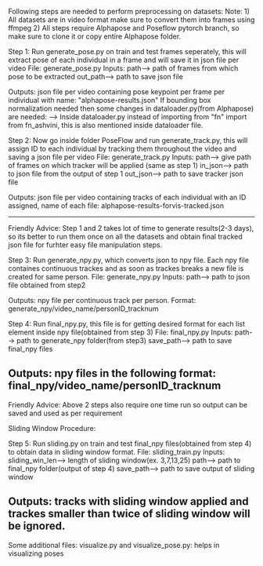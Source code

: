 Following steps are needed to perform preprocessing on datasets:
Note: 1) All datasets are in video format make sure to convert them into frames using ffmpeg
2) All steps require Alphapose and Poseflow pytorch branch, so make sure to clone it or copy entire Alphapose folder.

Step 1: Run generate_pose.py on train and test frames seperately, this will extract pose of each individual in a frame and will save it in json file per video
File: generate_pose.py
Inputs: path--> path of frames from which pose to be extracted
        out_path--> path to save json file

Outputs: json file per video containing pose keypoint per frame per individual with name:  "alphapose-results.json"
If bounding box normalization needed then some changes in dataloader.py(from Alphapose) are needed:
--> Inside dataloader.py instead of importing from "fn" import from fn_ashvini, this is also mentioned inside dataloader file.


Step 2: Now go inside folder PoseFlow and run generate_track.py, this will assign ID to each individual by tracking them throughout the video and saving a json file per video
File: generate_track.py
Inputs: path--> give path of frames on which tracker will be applied (same as step 1)
        in_json--> path to json file from the output of step 1
        out_json--> path to save tracker json file
        
Outputs: json file per video containing tracks of each individual with an ID assigned, name of each file: alphapose-results-forvis-tracked.json

 -----------------------------------------------------------------------------------------------
Friendly Advice: Step 1 and 2 takes lot of time to generate results(2-3 days), so its better to run them once on all the datasets and obtain final tracked json file for furhter easy file manipulation steps.
 
 
Step 3: Run generate_npy.py, which converts json to npy file. Each npy file containes continuous trackes and as soon as trackes breaks a new file is created for same person.
File: generate_npy.py
Inputs: path--> path to json file obtained from step2
 
Outputs: npy file per continuous track per person. Format: generate_npy/video_name/personID_tracknum
 
 
Step 4: Run final_npy.py, this file is for getting desired format for each list element inside npy file(obtained from step 3)
File: final_npy.py
Inputs: path--> path to generate_npy folder(from step3)
         save_path--> path to save final_npy files
 
Outputs: npy files in the following format: final_npy/video_name/personID_tracknum
 ------------------------------------------------------------------------------------------------
Friendly Advice: Above 2 steps also require one time run so output can be saved and used as per requirement

Sliding Window Procedure:

Step 5: Run sliding.py on train and test final_npy files(obtained from step 4) to obtain data in sliding window format.
File: sliding_train.py
Inputs: sliding_win_len--> length of sliding window(ex. 3,7,13,25)
        path--> path to final_npy folder(output of step 4)
        save_path--> path to save output of sliding window

Outputs: tracks with sliding window applied and trackes smaller than twice of sliding window will be ignored.
 -------------------------------------------------------------------------------------------------
 
 Some additional files:
 visualize.py and visualize_pose.py: helps in visualizing poses 
 
 
